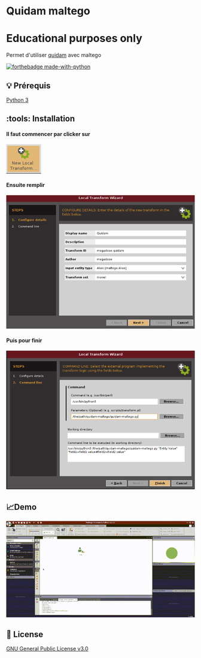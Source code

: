 # Quidam maltego
# Educational purposes only
Permet d'utiliser [quidam](https://github.com/megadose/quidam/) avec maltego

[![forthebadge made-with-python](http://ForTheBadge.com/images/badges/made-with-python.svg)](https://www.python.org/)

## :bulb: Prérequis
   [Python 3](https://www.python.org/downloads/)
   
## :tools: Installation
####  Il faut commencer par clicker sur 
![alt text](https://raw.githubusercontent.com/megadose/quidam-maltego/master/installation_image/NewLocal.png?raw=true)
#### Ensuite remplir
![alt text](https://raw.githubusercontent.com/megadose/quidam-maltego/master/installation_image/part.png?raw=true)
#### Puis pour finir
![alt text](https://raw.githubusercontent.com/megadose/quidam-maltego/master/installation_image/part2.png?raw=true)


## :chart_with_upwards_trend:Demo
![alt text](demo.gif)


## :pencil: License
[GNU General Public License v3.0](https://www.gnu.org/licenses/gpl-3.0.fr.html)


